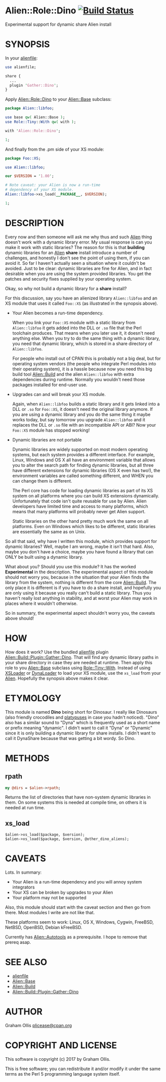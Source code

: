 # Alien::Role::Dino [![Build Status](https://travis-ci.org/PerlAlien/Alien-Role-Dino.svg)](http://travis-ci.org/PerlAlien/Alien-Role-Dino)

Experimental support for dynamic share Alien install

# SYNOPSIS

In your [alienfile](https://metacpan.org/pod/alienfile):

```perl
use alienfile;

share {
  ...
  plugin 'Gather::Dino';
}
```

Apply [Alien::Role::Dino](https://metacpan.org/pod/Alien::Role::Dino) to your [Alien::Base](https://metacpan.org/pod/Alien::Base) subclass:

```perl
package Alien::libfoo;

use base qw( Alien::Base );
use Role::Tiny::With qw( with );

with 'Alien::Role::Dino';

1;
```

And finally from the .pm side of your XS module:

```perl
package Foo::XS;

use Alien::libfoo;

our $VERSION = '1.00';

# Note caveat: your Alien is now a run-time
# dependency of your XS module.
Alien::libfoo->xs_load(__PACKAGE__, $VERSION);

1;
```

# DESCRIPTION

Every now and then someone will ask me why thus and such [Alien](https://metacpan.org/pod/Alien) thing 
doesn't work with a dynamic library error.  My usual response is can you 
make it work with static libraries?  The reason for this is that 
**building** dynamic libraries for an [Alien](https://metacpan.org/pod/Alien) **share** install introduce 
a number of challenges, and honestly I don't see the point of using 
them, if you can avoid it.  So far I haven't actually seen a situation 
where it couldn't be avoided.  Just to be clear: dynamic libraries are 
fine for Alien, and in fact desirable when you are using the system 
provided libraries.  You get the patches and security fixes supplied by 
your operating system.

Okay, so why not build a dynamic library for a **share** install?

For this discussion, say you have an alienized library `Alien::libfoo` 
and an XS module that uses it called `Foo::XS` (as illustrated in the 
synopsis above).

- Your Alien becomes a run-time dependency.

    When you link your `Foo::XS` module with a static library from 
    `Alien::libfoo` it gets added into the DLL or `.so` file that the Perl 
    toolchain produces.  That means when you later use it, it doesn't need 
    anything else.  When you try to do the same thing with a dynamic 
    library, you need that dynamic library, which is stored in a share 
    directory of `Alien::libfoo`.

    For people who install out of CPAN this is probably not a big deal, but 
    for operating system vendors (the people who integrate Perl modules into 
    their operating system), it is a hassle because now you need this big 
    build tool [Alien::Build](https://metacpan.org/pod/Alien::Build) and the alien `Alien::libfoo` with extra 
    dependencies during runtime.  Normally you wouldn't need those packages 
    installed for end-user use.

- Upgrades can and will break your XS module.

    Again, when `Alien::libfoo` builds a static library and it gets linked 
    into a DLL or `.so` for `Foo::XS`, it doesn't need the original 
    library anymore.  If you are using a dynamic library and you do the same 
    thing it maybe works today, but say tomorrow you upgrade 
    `Alien::libfoo` and it replaces the DLL or `.so` file with an 
    incompatible API or ABI?  Now your `Foo::XS` module has stopped 
    working!

- Dynamic libraries are not portable

    Dynamic libraries are widely supported on most modern operating systems, 
    but each system provides a different interface.  For example, Linux, 
    Windows and OS X all have an environment variable that allows you to 
    alter the search path for finding dynamic libraries, but all three have 
    different extensions for dynamic libraries (OS X even has two!), the 
    environment variables are called something different, and WHEN you can 
    change them is different.

    The Perl core has code for loading dynamic libraries as part of its XS 
    system on all platforms where you can build XS extensions dynamically. 
    Unfortunately that code isn't quite reusable for use by Alien.  Alien 
    developers have limited time and access to many platforms, which means 
    that many platforms will probably never get Alien support.

    Static libraries on the other hand pretty much work the same on all 
    platforms.  Even on Windows which likes to be different, static 
    libraries are essentially the same as on Unix.

So all that said, why have I written this module, which provides support 
for dynamic libraries?  Well, maybe I am wrong, maybe it isn't that 
hard.  Also, maybe you don't have a choice, maybe you have found a 
library that can ONLY be built using a dynamic library.

What about you?  Should you use this module?  It has the worked 
**Experimental** in the description.  The experimental aspect of this 
module should not worry you, because in the situation that your Alien 
finds the library from the system, nothing is different from the core 
[Alien::Build](https://metacpan.org/pod/Alien::Build).  The only place it is different is if you have to do a 
share install, and hopefully you are only using it because you really 
can't build a static library.  Thus you haven't really lost anything in 
stability, and at worst your Alien may work in places where it wouldn't 
otherwise.

So in summary, the experimental aspect shouldn't worry you, the caveats 
above should!

# HOW

How does it work?  Use the bundled [alienfile](https://metacpan.org/pod/alienfile) plugin 
[Alien::Build::Plugin::Gather::Dino](https://metacpan.org/pod/Alien::Build::Plugin::Gather::Dino).  That will find any dynamic 
library paths in your share directory in case they are needed at 
runtime.  Then apply this role to you [Alien::Base](https://metacpan.org/pod/Alien::Base) subclass using
[Role::Tiny::With](https://metacpan.org/pod/Role::Tiny::With).  Instead of using [XSLoader](https://metacpan.org/pod/XSLoader) or [DynaLoader](https://metacpan.org/pod/DynaLoader)
to load your XS module, use the `xs_load` from your [Alien](https://metacpan.org/pod/Alien).
Hopefully the synopsis above makes it clear.

# ETYMOLOGY

This module is named **Dino** being short for Dinosaur.  I really like 
Dinosaurs (also friendly crocodiles and [platypuses](https://metacpan.org/pod/FFI::Platypus) in 
case you hadn't noticed).  "Dino" also has a similar sound to "Dyna" 
which is frequently used as a short name or prefix meaning "dynamic".  I 
didn't want to call it "Dyna" or "Dynamic" since it is only building a 
dynamic library for share installs.  I didn't want to call it DynaShare 
because that was getting a bit wordy.  So Dino.

# METHODS

## rpath

```perl
my @dirs = $alien->rpath;
```

Returns the list of directories that have non-system dynamic libraries
in them.  On some systems this is needed at compile time, on others
it is needed at run time.

## xs\_load

```
$alien->xs_load($package, $version);
$alien->xs_load($package, $version, @other_dino_aliens);
```

# CAVEATS

Lots.  In summary:

- Your Alien is a run-time dependency and you will annoy system integrators
- Your XS can be broken by upgrades to your Alien
- Your platform may not be supported

Also, this module should start with the caveat section and then go from 
there.  Most modules I write are not like that.

These platforms seem to work: Linux, OS X, Windows, Cygwin, FreeBSD, 
NetBSD, OpenBSD, Debian kFreeBSD.

Currently has [Alien::Autotools](https://metacpan.org/pod/Alien::Autotools) as a prerequisite.  I hope to remove that prereq
asap.

# SEE ALSO

- [alienfile](https://metacpan.org/pod/alienfile)
- [Alien::Base](https://metacpan.org/pod/Alien::Base)
- [Alien::Build](https://metacpan.org/pod/Alien::Build)
- [Alien::Build::Plugin::Gather::Dino](https://metacpan.org/pod/Alien::Build::Plugin::Gather::Dino)

# AUTHOR

Graham Ollis <plicease@cpan.org>

# COPYRIGHT AND LICENSE

This software is copyright (c) 2017 by Graham Ollis.

This is free software; you can redistribute it and/or modify it under
the same terms as the Perl 5 programming language system itself.
